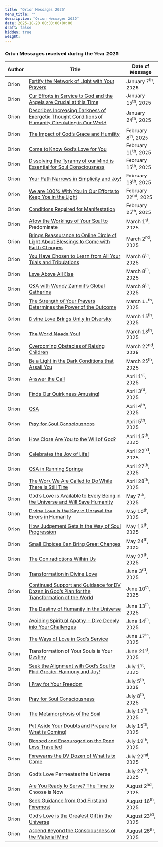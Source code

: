 ```yaml
---
title: "Orion Messages 2025"
menu_title: ""
description: "Orion Messages 2025"
date: 2025-10-20 00:00:00+00:00
draft: false
hidden: true
weight:
---
```

### Orion Messages received during the Year 2025

Author | Title | Date of Message  
---|---|---  
Orion | [Fortify the Network of Light with Your Prayers](/contemporary-messages/messages-sorted-year/messages-2025/en-2025-1-7-1-af-orion/) | January 7<sup>th</sup>, 2025
Orion | [Our Efforts in Service to God and the Angels are Crucial at this Time](/contemporary-messages/messages-sorted-year/messages-2025/en-2025-1-15-3-af-orion/) | January 15<sup>th</sup>, 2025
Orion | [Describes Increasing Darkness of Energetic Thought Conditions of Humanity Circulating in Our World](/contemporary-messages/messages-sorted-year/messages-2025/en-2025-1-24-1-af-orion/) | January 24<sup>th</sup>, 2025
Orion | [The Impact of God’s Grace and Humility](/contemporary-messages/messages-sorted-year/messages-2025/en-2025-2-8-3-af-orion/) | February 8<sup>th</sup>, 2025
Orion | [Come to Know God’s Love for You](/contemporary-messages/messages-sorted-year/messages-2025/en-2025-2-11-1-af-orion/) | February 11<sup>th</sup>, 2025
Orion | [Dissolving the Tyranny of our Mind is Essential for Soul Consciousness](/contemporary-messages/messages-sorted-year/messages-2025/en-2025-2-15-2-af-orion/) | February 15<sup>th</sup>, 2025
Orion | [Your Path Narrows in Simplicity and Joy!](/contemporary-messages/messages-sorted-year/messages-2025/en-2025-2-18-1-af-orion/) | February 18<sup>th</sup>, 2025
Orion | [We are 100% With You in Our Efforts to Keep You in the Light](/contemporary-messages/messages-sorted-year/messages-2025/en-2025-2-22-1-af-orion/) | February 22<sup>nd</sup>, 2025
Orion | [Conditions Required for Manifestation](/contemporary-messages/messages-sorted-year/messages-2025/en-2025-2-25-4-af-orion/) | February 25<sup>th</sup>, 2025
Orion | [Allow the Workings of Your Soul to Predominate](/contemporary-messages/messages-sorted-year/messages-2025/en-2025-3-1-1-af-orion/) | March 1<sup>st</sup>, 2025
Orion | [Brings Reassurance to Online Circle of Light About Blessings to Come with Earth Changes](/contemporary-messages/messages-sorted-year/messages-2025/en-2025-3-2-1-af-orion/) | March 2<sup>nd</sup>, 2025
Orion | [You Have Chosen to Learn from All Your Trials and Tribulations](/contemporary-messages/messages-sorted-year/messages-2025/en-2025-3-6-1-af-orion/) | March 6<sup>th</sup>, 2025
Orion | [Love Above All Else](/contemporary-messages/messages-sorted-year/messages-2025/en-2025-3-8-1-af-orion/) | March 8<sup>th</sup>, 2025
Orion | [Q&A with Wendy Zammit’s Global Gatherine](/contemporary-messages/messages-sorted-year/messages-2025/en-2025-3-9-2-af-orion/) | March 9<sup>th</sup>, 2025
Orion | [The Strength of Your Prayers Determines the Power of the Outcome](/contemporary-messages/messages-sorted-year/messages-2025/en-2025-3-11-2-af-orion/) | March 11<sup>th</sup>, 2025
Orion | [Divine Love Brings Unity in Diversity](/contemporary-messages/messages-sorted-year/messages-2025/en-2025-3-15-2-af-orion/) | March 15<sup>th</sup>, 2025
Orion | [The World Needs You!](/contemporary-messages/messages-sorted-year/messages-2025/en-2025-3-18-2-af-orion/) | March 18<sup>th</sup>, 2025
Orion | [Overcoming Obstacles of Raising Children](/contemporary-messages/messages-sorted-year/messages-2025/en-2025-3-22-1-af-orion/) | March 22<sup>nd</sup>, 2025
Orion | [Be a Light in the Dark Conditions that Assail You](/contemporary-messages/messages-sorted-year/messages-2025/en-2025-3-25-2-af-orion/) | March 25<sup>th</sup>, 2025
Orion | [Answer the Call](/contemporary-messages/messages-sorted-year/messages-2025/en-2025-4-1-2-af-orion/) | April 1<sup>st</sup>, 2025
Orion | [Finds Our Quirkiness Amusing!](/contemporary-messages/messages-sorted-year/messages-2025/en-2025-4-3-2-af-orion/) | April 3<sup>rd</sup>, 2025
Orion | [Q&A](/contemporary-messages/messages-sorted-year/messages-2025/en-2025-4-4-2-af-orion/) | April 4<sup>th</sup>, 2025
Orion | [Pray for Soul Consciousness](/contemporary-messages/messages-sorted-year/messages-2025/en-2025-4-5-1-af-orion/) | April 5<sup>th</sup>, 2025
Orion | [How Close Are You to the Will of God?](/contemporary-messages/messages-sorted-year/messages-2025/en-2025-4-15-2-af-orion/) | April 15<sup>th</sup>, 2025
Orion | [Celebrates the Joy of Life!](/contemporary-messages/messages-sorted-year/messages-2025/en-2025-4-22-1-af-orion/) | April 22<sup>nd</sup>, 2025
Orion | [Q&A in Running Springs](/contemporary-messages/messages-sorted-year/messages-2025/en-2025-4-27-4-af-orion/) | April 27<sup>th</sup>, 2025
Orion | [The Work We Are Called to Do While There is Still Tine](/contemporary-messages/messages-sorted-year/messages-2025/en-2025-4-28-1-af-orion/) | April 28<sup>th</sup>, 2025
Orion | [God’s Love is Available to Every Being in the Universe and Will Save Humanity](/contemporary-messages/messages-sorted-year/messages-2025/en-2025-5-7-2-af-orion/) | May 7<sup>th</sup>, 2025
Orion | [Divine Love is the Key to Unravel the Errors in Humanity](/contemporary-messages/messages-sorted-year/messages-2025/en-2025-5-10-2-af-orion/) | May 10<sup>th</sup>, 2025
Orion | [How Judgement Gets in the Way of Soul Progression](/contemporary-messages/messages-sorted-year/messages-2025/en-2025-5-13-1-af-orion/) | May 13<sup>th</sup>, 2025
Orion | [Small Choices Can Bring Great Changes](/contemporary-messages/messages-sorted-year/messages-2025/en-2025-5-24-1-af-orion/) | May 24<sup>th</sup>, 2025
Orion | [The Contradictions Within Us](/contemporary-messages/messages-sorted-year/messages-2025/en-2025-5-27-1-af-orion/) | May 27<sup>th</sup>, 2025
Orion | [Transformation in Divine Love](/contemporary-messages/messages-sorted-year/messages-2025/en-2025-6-3-2-af-orion/) | June 3<sup>rd</sup>, 2025
Orion | [Continued Support and Guidance for DV Dozen in God’s Plan for the Transformation of the World](/contemporary-messages/messages-sorted-year/messages-2025/en-2025-6-10-2-af-orion/) | June 10<sup>th</sup>, 2025
Orion | [The Destiny of Humanity in the Universe](/contemporary-messages/messages-sorted-year/messages-2025/en-2025-6-13-2-af-orion/) | June 13<sup>th</sup>, 2025
Orion | [Avoiding Spiritual Apathy - Dive Deeply into Your Challenges](/contemporary-messages/messages-sorted-year/messages-2025/en-2025-6-14-1-af-orion/) | June 14<sup>th</sup>, 2025
Orion | [The Ways of Love in God’s Service](/contemporary-messages/messages-sorted-year/messages-2025/en-2025-6-17-1-af-orion/) | June 17<sup>th</sup>, 2025
Orion | [Transformation of Your Souls is Your Destiny](/contemporary-messages/messages-sorted-year/messages-2025/en-2025-6-21-1-af-orion/) | June 21<sup>st</sup>, 2025
Orion | [Seek the Alignment with God’s Soul to Find Greater Harmony and Joy!](/contemporary-messages/messages-sorted-year/messages-2025/en-2025-7-1-2-af-orion/) | July 1<sup>st</sup>, 2025
Orion | [I Pray for Your Freedom](/contemporary-messages/messages-sorted-year/messages-2025/en-2025-7-5-1-af-orion/) | July 5<sup>th</sup>, 2025
Orion | [Pray for Soul Consciousness](/contemporary-messages/messages-sorted-year/messages-2025/en-2025-7-8-1-af-orion/) | July 8<sup>th</sup>, 2025
Orion | [The Metamorphosis of the Soul](/contemporary-messages/messages-sorted-year/messages-2025/en-2025-7-12-2-af-orion/) | July 12<sup>th</sup>, 2025
Orion | [Put Aside Your Doubts and Prepare for What is Coming!](/contemporary-messages/messages-sorted-year/messages-2025/en-2025-7-15-1-af-orion/) | July 15<sup>th</sup>, 2025
Orion | [Blessed and Encouraged on the Road Less Travelled](/contemporary-messages/messages-sorted-year/messages-2025/en-2025-7-19-1-af-orion/) | July 19<sup>th</sup>, 2025
Orion | [Forewarns the DV Dozen of What Is to Come](/contemporary-messages/messages-sorted-year/messages-2025/en-2025-7-22-1-af-orion/) | July 22<sup>nd</sup>, 2025
Orion | [God’s Love Permeates the Universe](/contemporary-messages/messages-sorted-year/messages-2025/en-2025-7-27-1-af-orion/) | July 27<sup>th</sup>, 2025
Orion | [Are You Ready to Serve? The Time to Choose is Now](/contemporary-messages/messages-sorted-year/messages-2025/en-2025-8-2-1-af-orion/) | August 2<sup>nd</sup>, 2025
Orion | [Seek Guidance from God First and Foremost](/contemporary-messages/messages-sorted-year/messages-2025/en-2025-8-16-1-af-orion/) | August 16<sup>th</sup>, 2025
Orion | [God’s Love is the Greatest Gift in the Universe](/contemporary-messages/messages-sorted-year/messages-2025/en-2025-8-23-1-af-orion/) | August 23<sup>rd</sup>, 2025
Orion | [Ascend Beyond the Consciousness of the Material Mind](/contemporary-messages/messages-sorted-year/messages-2025/en-2025-8-26-1-af-orion/) | August 26<sup>th</sup>, 2025

